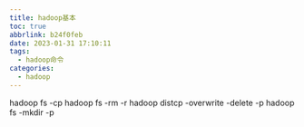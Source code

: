 ```yaml
---
title: hadoop基本
toc: true
abbrlink: b24f0feb
date: 2023-01-31 17:10:11
tags: 
  - hadoop命令
categories: 
  - hadoop
---
```




hadoop fs -cp
hadoop fs -rm -r
hadoop distcp -overwrite -delete -p 
hadoop fs -mkdir -p 
